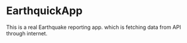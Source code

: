 # EarthquickApp
This is a real Earthquake reporting app.
which is fetching data from API through internet.
